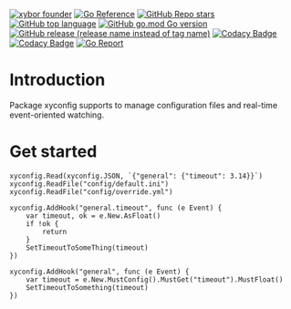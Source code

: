 [![xybor founder](https://img.shields.io/badge/xybor-huykingsofm-red)](https://github.com/huykingsofm)
[![Go Reference](https://pkg.go.dev/badge/github.com/xybor-x/xyconfig.svg)](https://pkg.go.dev/github.com/xybor-x/xyconfig)
[![GitHub Repo stars](https://img.shields.io/github/stars/xybor-x/xyconfig?color=yellow)](https://github.com/xybor-x/xyconfig)
[![GitHub top language](https://img.shields.io/github/languages/top/xybor-x/xyconfig?color=lightblue)](https://go.dev/)
[![GitHub go.mod Go version](https://img.shields.io/github/go-mod/go-version/xybor-x/xyconfig)](https://go.dev/blog/go1.18)
[![GitHub release (release name instead of tag name)](https://img.shields.io/github/v/release/xybor-x/xyconfig?include_prereleases)](https://github.com/xybor-x/xyconfig/releases/latest)
[![Codacy Badge](https://app.codacy.com/project/badge/Grade/b50c3a932d5c4b1484901234e411e4a5)](https://www.codacy.com/gh/xybor-x/xyconfig/dashboard?utm_source=github.com&utm_medium=referral&utm_content=xybor-x/xyconfig&utm_campaign=Badge_Grade)
[![Codacy Badge](https://app.codacy.com/project/badge/Coverage/b50c3a932d5c4b1484901234e411e4a5)](https://www.codacy.com/gh/xybor-x/xyconfig/dashboard?utm_source=github.com&utm_medium=referral&utm_content=xybor-x/xyconfig&utm_campaign=Badge_Grade)
[![Go Report](https://goreportcard.com/badge/github.com/xybor-x/xyconfig)](https://goreportcard.com/report/github.com/xybor-x/xyconfig)

# Introduction

Package xyconfig supports to manage configuration files and real-time
event-oriented watching.

# Get started

```golang
xyconfig.Read(xyconfig.JSON, `{"general": {"timeout": 3.14}}`)
xyconfig.ReadFile("config/default.ini")
xyconfig.ReadFile("config/override.yml")

xyconfig.AddHook("general.timeout", func (e Event) {
    var timeout, ok = e.New.AsFloat()
    if !ok {
        return
    }
    SetTimeoutToSomeThing(timeout)
})

xyconfig.AddHook("general", func (e Event) {
    var timeout = e.New.MustConfig().MustGet("timeout").MustFloat()
    SetTimeoutToSomething(timeout)
})
```
